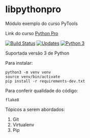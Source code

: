 # libpythonpro
Módulo exemplo do curso PyTools

Link do curso [Python Pro](https://www.python.pro.br/)

[![Build Status](https://www.travis-ci.org/hemilioaraujo/libpythonpro.svg?branch=master)](https://www.travis-ci.org/hemilioaraujo/libpythonpro)
[![Updates](https://pyup.io/repos/github/hemilioaraujo/libpythonpro/shield.svg)](https://pyup.io/repos/github/hemilioaraujo/libpythonpro/)
[![Python 3](https://pyup.io/repos/github/hemilioaraujo/libpythonpro/python-3-shield.svg)](https://pyup.io/repos/github/hemilioaraujo/libpythonpro/)

Suportada versão 3 de Python

Para instalar:
```console
python3 -m venv venv
source venv/bin/activate
pip install -r requirements-dev.txt
```

Para conferir qualidade do código:
```console
flake8
```

Tópicos a serem abordados:  
1. Git  
2. Virtualenv
3. Pip
